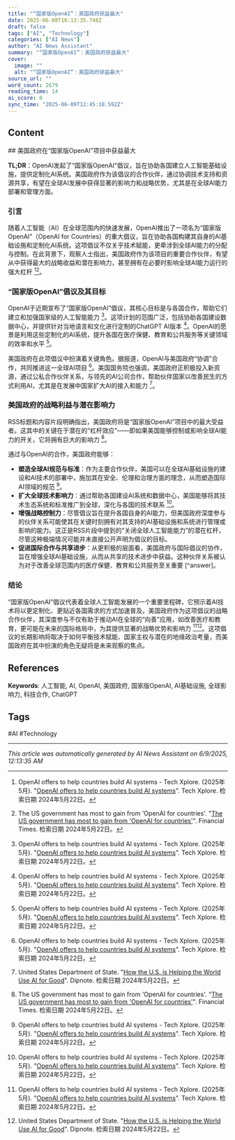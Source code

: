 ```yaml
---
title: "“国家版OpenAI”：美国政府获益最大"
date: 2025-06-08T16:13:35.748Z
draft: false
tags: ["AI", "Technology"]
categories: ["AI News"]
author: "AI News Assistant"
summary: "“国家版OpenAI”：美国政府获益最大"
cover:
  image: ""
  alt: "“国家版OpenAI”：美国政府获益最大"
source_url: ""
word_count: 2679
reading_time: 14
ai_score: 0
sync_time: "2025-06-09T12:45:18.592Z"
---
```


## Content

<article>
## 美国政府在“国家版OpenAI”项目中获益最大

**TL;DR**：OpenAI发起了“国家版OpenAI”倡议，旨在协助各国建立人工智能基础设施，提供定制化AI系统。美国政府作为该倡议的合作伙伴，通过协调技术支持和资源共享，有望在全球AI发展中获得显著的影响力和战略优势，尤其是在全球AI能力部署和管理方面。

### 引言

随着人工智能（AI）在全球范围内的快速发展，OpenAI推出了一项名为“国家版OpenAI”（OpenAI for Countries）的重大倡议，旨在协助各国构建其自身的AI基础设施和定制化AI系统。这项倡议不仅关乎技术赋能，更牵涉到全球AI能力的分配与控制。在此背景下，观察人士指出，美国政府作为该项目的重要合作伙伴，有望从中获得最大的战略收益和潜在影响力，甚至拥有在必要时影响全球AI能力运行的强大杠杆 [^1][^2]。

### “国家版OpenAI”倡议及其目标

OpenAI于近期宣布了“国家版OpenAI”倡议，其核心目标是与各国合作，帮助它们建立和加强国家级的人工智能能力 [^1]。这项计划的范围广泛，包括协助各国建设数据中心，并提供针对当地语言和文化进行定制的ChatGPT AI版本 [^1]。OpenAI的愿景是利用这些定制化的AI系统，提升各国在医疗保健、教育和公共服务等关键领域的效率和水平 [^1]。

美国政府在此项倡议中扮演着关键角色。据报道，OpenAI与美国政府“协调”合作，共同推进这一全球AI项目 [^1]。美国国务院也强调，美国政府正积极投入新资源，通过公私合作伙伴关系，与领先的AI公司合作，帮助伙伴国家以改善民生的方式利用AI，尤其是在发展中国家扩大AI的接入和能力 [^3]。

### 美国政府的战略利益与潜在影响力

RSS标题和内容片段明确指出，美国政府将是“国家版OpenAI”项目中的最大受益者。这其中的关键在于潜在的“杠杆效应”——即如果美国能够控制或影响全球AI能力的开关，它将拥有巨大的影响力 [^2]。

通过与OpenAI的合作，美国政府能够：
*   **塑造全球AI规范与标准**：作为主要合作伙伴，美国可以在全球AI基础设施的建设和AI技术的部署中，施加其在安全、伦理和治理方面的理念，从而塑造国际AI领域的规范 [^1]。
*   **扩大全球技术影响力**：通过帮助各国建设AI系统和数据中心，美国能够将其技术生态系统和标准推广到全球，深化与各国的技术联系 [^1]。
*   **增强战略控制力**：尽管倡议旨在提升各国自身的AI能力，但美国政府深度参与的伙伴关系可能使其在关键时刻拥有对其支持的AI基础设施和系统进行管理或影响的能力。这正是RSS片段中提到的“关闭全球人工智能能力”的潜在杠杆，尽管这种极端情况可能并未直接公开声明为倡议的目标。
*   **促进国际合作与共享进步**：从更积极的层面看，美国政府与国际倡议的协作，旨在增强全球AI基础设施，从而从共享的技术进步中获益。这种伙伴关系被认为对于改善全球范围内的医疗保健、教育和公共服务至关重要 [^answer]。

### 结论

“国家版OpenAI”倡议代表着全球人工智能发展的一个重要里程碑，它预示着AI技术将以更定制化、更贴近各国需求的方式加速普及。美国政府作为这项倡议的战略合作伙伴，其深度参与不仅有助于推动AI在全球的“向善”应用，如改善医疗和教育，更可能在未来的国际格局中，为其提供显著的战略优势和影响力 [^1][^3]。这项倡议的长期影响将取决于如何平衡技术赋能、国家主权与潜在的地缘政治考量，而美国政府在其中扮演的角色无疑将是未来观察的焦点。

## References

[^1]: OpenAI offers to help countries build AI systems - Tech Xplore. (2025年5月). "[OpenAI offers to help countries build AI systems](https://techxplore.com/news/2025-05-openai-countries-ai.html)". Tech Xplore. 检索日期 2024年5月22日。
[^2]: The US government has most to gain from 'OpenAI for countries'. "[The US government has most to gain from 'OpenAI for countries'](https://www.ft.com/content/4b2a0793-9605-4f86-931b-c95b08ad0caf)". Financial Times. 检索日期 2024年5月22日。
[^3]: United States Department of State. "[How the U.S. is Helping the World Use AI for Good](https://2021-2025.state.gov/dipnote-u-s-department-of-state-official-blog/how-the-u-s-is-helping-the-world-use-ai-for-good/)". Dipnote. 检索日期 2024年5月22日。
[^4]: OpenAI. "[Introducing OpenAI for Countries](https://openai.com/global-affairs/openai-for-countries/)". OpenAI. 检索日期 2024年5月22日。
[^5]: TechRepublic. "[OpenAI for Countries Offers 'A Clear Alternative to Authoritarian ...'](https://www.techrepublic.com/article/news-openai-for-countries/)". TechRepublic. 检索日期 2024年5月22日。
</article>

**Keywords**: 人工智能, AI, OpenAI, 美国政府, 国家版OpenAI, AI基础设施, 全球影响力, 科技合作, ChatGPT

## Tags

#AI #Technology

---

*This article was automatically generated by AI News Assistant on 6/9/2025, 12:13:35 AM*
